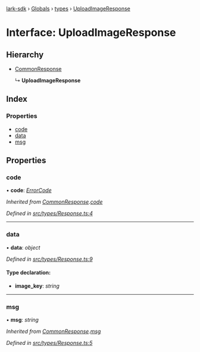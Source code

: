 [lark-sdk](../README.md) › [Globals](../globals.md) › [types](../modules/types.md) › [UploadImageResponse](types.uploadimageresponse.md)

# Interface: UploadImageResponse

## Hierarchy

* [CommonResponse](types.commonresponse.md)

  ↳ **UploadImageResponse**

## Index

### Properties

* [code](types.uploadimageresponse.md#code)
* [data](types.uploadimageresponse.md#data)
* [msg](types.uploadimageresponse.md#msg)

## Properties

###  code

• **code**: *[ErrorCode](../modules/types.md#errorcode)*

*Inherited from [CommonResponse](types.commonresponse.md).[code](types.commonresponse.md#code)*

*Defined in [src/types/Response.ts:4](https://github.com/TbhT/lark-sdk/blob/e3605bb/src/types/Response.ts#L4)*

___

###  data

• **data**: *object*

*Defined in [src/types/Response.ts:9](https://github.com/TbhT/lark-sdk/blob/e3605bb/src/types/Response.ts#L9)*

#### Type declaration:

* **image_key**: *string*

___

###  msg

• **msg**: *string*

*Inherited from [CommonResponse](types.commonresponse.md).[msg](types.commonresponse.md#msg)*

*Defined in [src/types/Response.ts:5](https://github.com/TbhT/lark-sdk/blob/e3605bb/src/types/Response.ts#L5)*
